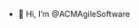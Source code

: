 - 👋 Hi, I’m @ACMAgileSoftware

<!---
ACMAgileSoftware/ACMAgileSoftware is a ✨ special ✨ repository because its `README.md` (this file) appears on your GitHub profile.
You can click the Preview link to take a look at your changes.
--->
